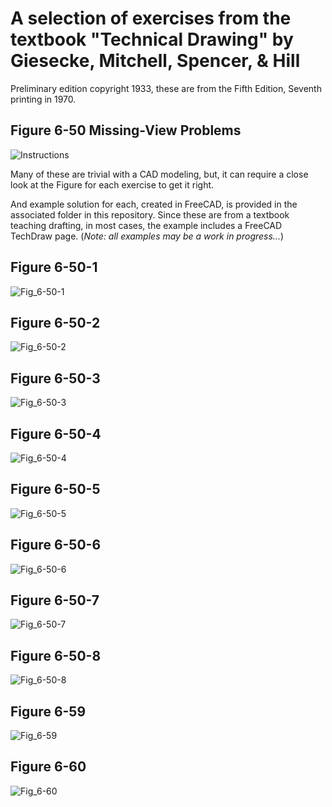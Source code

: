 # A selection of exercises from the textbook "Technical Drawing" by Giesecke, Mitchell, Spencer, & Hill

Preliminary edition copyright 1933, these are from the Fifth Edition, Seventh printing in 1970.

## Figure 6-50 Missing-View Problems
![Instructions](./Fig_6-50/Fig_6-50_Missing-View_Problems_Assignment.png)

Many of these are trivial with a CAD modeling, but, it can require a close look at the Figure for each exercise to get it right.

And example solution for each, created in FreeCAD, is provided in the associated folder in this repository. Since these are from a textbook teaching drafting, in most cases, the example includes a FreeCAD TechDraw page. (*Note: all examples may be a work in progress...*)

## Figure 6-50-1
![Fig_6-50-1](./Fig_6-50/Fig_6-50-1.png)
## Figure 6-50-2
![Fig_6-50-2](./Fig_6-50/Fig_6-50-2.png)
## Figure 6-50-3
![Fig_6-50-3](./Fig_6-50/Fig_6-50-3.png)
## Figure 6-50-4
![Fig_6-50-4](./Fig_6-50/Fig_6-50-4.png)
## Figure 6-50-5
![Fig_6-50-5](./Fig_6-50/Fig_6-50-5.png)
## Figure 6-50-6
![Fig_6-50-6](./Fig_6-50/Fig_6-50-6.png)
## Figure 6-50-7
![Fig_6-50-7](./Fig_6-50/Fig_6-50-7.png)
## Figure 6-50-8
![Fig_6-50-8](./Fig_6-50/Fig_6-50-8.png)
## Figure 6-59
![Fig_6-59](./Fig_6-60/Fig_6-59.jpg)
## Figure 6-60
![Fig_6-60](./Fig_6-60/Fig_6-60.jpg)

